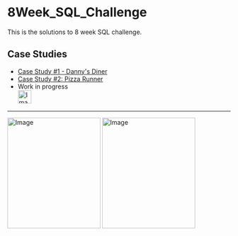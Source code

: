# 8Week_SQL_Challenge
This is the solutions to 8 week SQL challenge.  

## Case Studies
- [Case Study #1 - Danny's Diner](https://github.com/Praneetbond/8_week_SQL_Challenge/tree/bc96ccdcb3045ae5372f136f5ce670352aa2854e/Case%20Study%20%231%20-%20Danny's%20Diner)
- [Case Study #2: Pizza Runner](https://github.com/Praneetbond/8_week_SQL_Challenge/tree/d49485ad24ff1ae25d915f7e48436b612b23de7a/Case%20Study%20%232%20-%20Pizza%20Runner)
- Work in progress  
      <img src="https://github.com/Praneetbond/8Week_SQL_Challenge/assets/126821894/4407f6f7-62dc-440f-b134-a70f23aabec9" alt="Image" width="30" hight="30">

***

<img src="https://user-images.githubusercontent.com/81607668/127727503-9d9e7a25-93cb-4f95-8bd0-20b87cb4b459.png" alt="Image" width="210" height="250"> <img src="https://user-images.githubusercontent.com/81607668/127271856-3c0d5b4a-baab-472c-9e24-3c1e3c3359b2.png" alt="Image" width="210" height="250">
